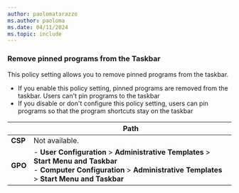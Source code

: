 ```yaml
---
author: paolomatarazzo
ms.author: paoloma
ms.date: 04/11/2024
ms.topic: include
---
```


### Remove pinned programs from the Taskbar

This policy setting allows you to remove pinned programs from the taskbar.

- If you enable this policy setting, pinned programs are removed from the taskbar. Users can't pin programs to the taskbar
- If you disable or don't configure this policy setting, users can pin programs so that the program shortcuts stay on the taskbar

|  | Path |
|--|--|
| **CSP** | Not available. |
| **GPO** | - **User Configuration** > **Administrative Templates** > **Start Menu and Taskbar**<br>- **Computer Configuration** > **Administrative Templates** > **Start Menu and Taskbar** |
